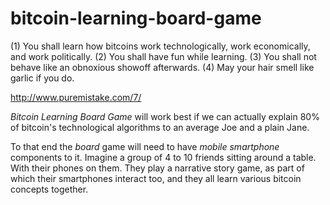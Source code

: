 # bitcoin-learning-board-game
(1) You shall learn how bitcoins work technologically, work economically, and work politically. (2) You shall have fun while learning. (3) You shall not behave like an obnoxious showoff afterwards. (4) May your hair smell like garlic if you do. 

http://www.puremistake.com/7/

_Bitcoin Learning Board Game_ will work best if we can actually explain 80% of bitcoin's technological algorithms to an average Joe and a plain Jane.

To that end the _board_ game will need to have _mobile smartphone_ components to it. Imagine a group of 4 to 10 friends sitting around a table. With their phones on them. They play a narrative story game, as part of which their smartphones interact too, and they all learn various bitcoin concepts together.
